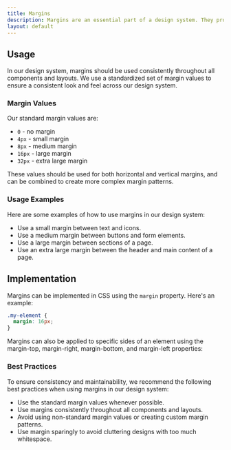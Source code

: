 ```yaml
---
title: Margins
description: Margins are an essential part of a design system. They provide space between content and the edge of the screen or other elements, making designs easier to read and navigate.making design decisions
layout: default
---
```




## Usage

In our design system, margins should be used consistently throughout all components and layouts. We use a standardized set of margin values to ensure a consistent look and feel across our design system.

### Margin Values

Our standard margin values are:

- `0` - no margin
- `4px` - small margin
- `8px` - medium margin
- `16px` - large margin
- `32px` - extra large margin

These values should be used for both horizontal and vertical margins, and can be combined to create more complex margin patterns.

### Usage Examples

Here are some examples of how to use margins in our design system:

- Use a small margin between text and icons.
- Use a medium margin between buttons and form elements.
- Use a large margin between sections of a page.
- Use an extra large margin between the header and main content of a page.

## Implementation

Margins can be implemented in CSS using the `margin` property. Here's an example:

```css
.my-element {
  margin: 16px;
}
```

Margins can also be applied to specific sides of an element using the margin-top, margin-right, margin-bottom, and margin-left properties:

### Best Practices

To ensure consistency and maintainability, we recommend the following best practices when using margins in our design system:

- Use the standard margin values whenever possible.
- Use margins consistently throughout all components and layouts.
- Avoid using non-standard margin values or creating custom margin patterns.
- Use margin sparingly to avoid cluttering designs with too much whitespace.
